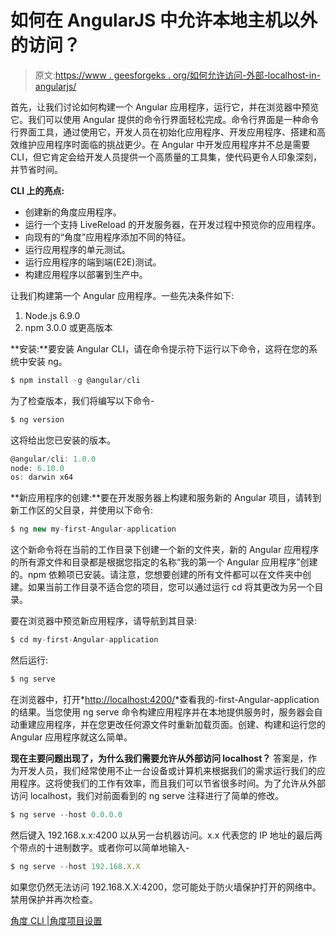 # 如何在 AngularJS 中允许本地主机以外的访问？

> 原文:[https://www . geesforgeks . org/如何允许访问-外部-localhost-in-angularjs/](https://www.geeksforgeeks.org/how-to-allow-access-outside-localhost-in-angularjs/)

首先，让我们讨论如何构建一个 Angular 应用程序，运行它，并在浏览器中预览它。我们可以使用 Angular 提供的命令行界面轻松完成。命令行界面是一种命令行界面工具，通过使用它，开发人员在初始化应用程序、开发应用程序、搭建和高效维护应用程序时面临的挑战更少。在 Angular 中开发应用程序并不总是需要 CLI，但它肯定会给开发人员提供一个高质量的工具集，使代码更令人印象深刻，并节省时间。

**CLI 上的亮点:**

*   创建新的角度应用程序。
*   运行一个支持 LiveReload 的开发服务器，在开发过程中预览你的应用程序。
*   向现有的“角度”应用程序添加不同的特征。
*   运行应用程序的单元测试。
*   运行应用程序的端到端(E2E)测试。
*   构建应用程序以部署到生产中。

让我们构建第一个 Angular 应用程序。一些先决条件如下:

1.  Node.js 6.9.0
2.  npm 3.0.0 或更高版本

**安装:**要安装 Angular CLI，请在命令提示符下运行以下命令，这将在您的系统中安装 ng。

```ts
$ npm install -g @angular/cli 
```

为了检查版本，我们将编写以下命令-

```ts
$ ng version 
```

这将给出您已安装的版本。

```ts
@angular/cli: 1.0.0
node: 6.10.0
os: darwin x64
```

**新应用程序的创建:**要在开发服务器上构建和服务新的 Angular 项目，请转到新工作区的父目录，并使用以下命令:

```ts
$ ng new my-first-Angular-application 
```

这个新命令将在当前的工作目录下创建一个新的文件夹，新的 Angular 应用程序的所有源文件和目录都是根据您指定的名称“我的第一个 Angular 应用程序”创建的。npm 依赖项已安装。请注意，您想要创建的所有文件都可以在文件夹中创建。如果当前工作目录不适合您的项目，您可以通过运行 cd 将其更改为另一个目录。

要在浏览器中预览新应用程序，请导航到其目录:

```ts
$ cd my-first-Angular-application
```

然后运行:

```ts
$ ng serve
```

在浏览器中，打开*<u>http://localhost:4200/</u>*查看我的-first-Angular-application 的结果。当您使用 ng serve 命令构建应用程序并在本地提供服务时，服务器会自动重建应用程序，并在您更改任何源文件时重新加载页面。创建、构建和运行您的 Angular 应用程序就这么简单。

**现在主要问题出现了，为什么我们需要允许从外部访问 localhost？**
答案是，作为开发人员，我们经常使用不止一台设备或计算机来根据我们的需求运行我们的应用程序。这将使我们的工作有效率，而且我们可以节省很多时间。为了允许从外部访问 localhost，我们对前面看到的 ng serve 注释进行了简单的修改。

```ts
$ ng serve --host 0.0.0.0
```

然后键入 192.168.x.x:4200 以从另一台机器访问。x.x 代表您的 IP 地址的最后两个带点的十进制数字。或者你可以简单地输入-

```ts
$ ng serve --host 192.168.X.X
```

如果您仍然无法访问 192.168.X.X:4200，您可能处于防火墙保护打开的网络中。禁用保护并再次检查。

[角度 CLI |角度项目设置](https://www.geeksforgeeks.org/angular-cli-angular-project-setup/)